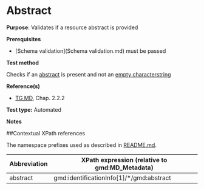 # Abstract

**Purpose**: Validates if a resource abstract is provided

**Prerequisites**

* [Schema validation](Schema validation.md) must be passed

**Test method**

Checks if an [abstract](#abstract) is present and not an [empty characterstring](./README.md#emptychar)

**Reference(s)**	 

* [TG MD](./README.md#ref_TG_MD), Chap. 2.2.2


**Test type:** Automated

**Notes**

##Contextual XPath references

The namespace prefixes used as described in [README.md](./README.md#namespaces).

Abbreviation                                   |  XPath expression (relative to gmd:MD_Metadata)
-----------------------------------------------| -------------------------------------------------------------------------
abstract <a name="abstract"></a>   | gmd:identificationInfo[1]/*/gmd:abstract
